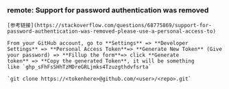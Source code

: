 
### remote: Support for password authentication was removed

    [参考链接](https://stackoverflow.com/questions/68775869/support-for-password-authentication-was-removed-please-use-a-personal-access-to)
    
    From your GitHub account, go to **Settings** => **Developer Settings** => **Personal Access Token**=> **Generate New Token** (Give your password) => **Fillup the form**=> click **Generate token** => **Copy the generated Token**, it will be something like `ghp_sFhFsSHhTzMDreGRLjmks4Tzuzgthdvfsrta`
    
    `git clone https://<tokenhere>@github.com/<user>/<repo>.git`